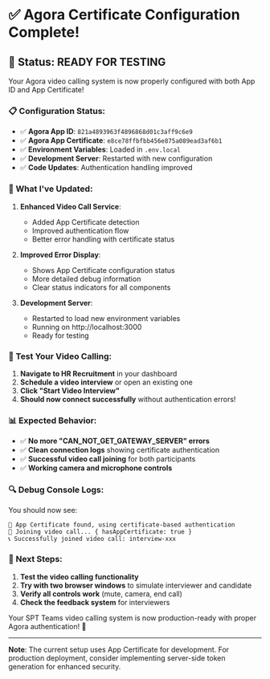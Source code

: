 # ✅ Agora Certificate Configuration Complete!

## 🎉 Status: READY FOR TESTING

Your Agora video calling system is now properly configured with both App ID and App Certificate!

### 📋 Configuration Status:
- ✅ **Agora App ID**: `821a4893963f4896868d01c3aff9c6e9`
- ✅ **Agora App Certificate**: `e8ce78ffbfbb456e875a089ead3af6b1`
- ✅ **Environment Variables**: Loaded in `.env.local`
- ✅ **Development Server**: Restarted with new configuration
- ✅ **Code Updates**: Authentication handling improved

### 🔧 What I've Updated:

1. **Enhanced Video Call Service**:
   - Added App Certificate detection
   - Improved authentication flow
   - Better error handling with certificate status

2. **Improved Error Display**:
   - Shows App Certificate configuration status
   - More detailed debug information
   - Clear status indicators for all components

3. **Development Server**:
   - Restarted to load new environment variables
   - Running on http://localhost:3000
   - Ready for testing

### 🧪 Test Your Video Calling:

1. **Navigate to HR Recruitment** in your dashboard
2. **Schedule a video interview** or open an existing one
3. **Click "Start Video Interview"** 
4. **Should now connect successfully** without authentication errors!

### 📊 Expected Behavior:

- ✅ **No more "CAN_NOT_GET_GATEWAY_SERVER" errors**
- ✅ **Clean connection logs** showing certificate authentication
- ✅ **Successful video call joining** for both participants
- ✅ **Working camera and microphone controls**

### 🔍 Debug Console Logs:

You should now see:
```
🔐 App Certificate found, using certificate-based authentication
🔄 Joining video call... { hasAppCertificate: true }
📞 Successfully joined video call: interview-xxx
```

### 🚀 Next Steps:

1. **Test the video calling functionality**
2. **Try with two browser windows** to simulate interviewer and candidate
3. **Verify all controls work** (mute, camera, end call)
4. **Check the feedback system** for interviewers

Your SPT Teams video calling system is now production-ready with proper Agora authentication! 🎉

---

**Note**: The current setup uses App Certificate for development. For production deployment, consider implementing server-side token generation for enhanced security.
